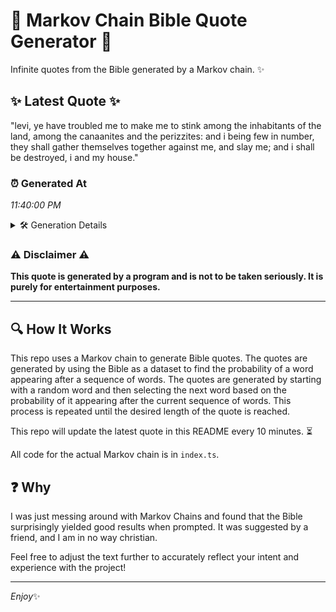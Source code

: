 # 📖 Markov Chain Bible Quote Generator 📖

Infinite quotes from the Bible generated by a Markov chain. ✨

## ✨ Latest Quote ✨
"levi, ye have troubled me to make me to stink among the inhabitants of the land, among the canaanites and the perizzites: and i being few in number, they shall gather themselves together against me, and slay me; and i shall be destroyed, i and my house."

### ⏰ Generated At
*11:40:00 PM*

<details>
    <summary>🛠️ Generation Details</summary>
    <p>
        <strong>🌱 Seed:</strong> levi,<br>
        <strong>🔄 Iterations:</strong> 46<br>
        <strong>📜 Context History:</strong><br>[ levi, ]: ye<br>[ levi,, ye ]: have<br>[ levi,, ye, have ]: troubled<br>[ levi,, ye, have, troubled ]: me<br>[ levi,, ye, have, troubled, me ]: to<br>[ levi,, ye, have, troubled, me, to ]: make<br>[ ye, have, troubled, me, to, make ]: me<br>[ have, troubled, me, to, make, me ]: to<br>[ troubled, me, to, make, me, to ]: stink<br>[ me, to, make, me, to, stink ]: among<br>[ to, make, me, to, stink, among ]: the<br>[ make, me, to, stink, among, the ]: inhabitants<br>[ me, to, stink, among, the, inhabitants ]: of<br>[ to, stink, among, the, inhabitants, of ]: the<br>[ stink, among, the, inhabitants, of, the ]: land,<br>[ among, the, inhabitants, of, the, land, ]: among<br>[ the, inhabitants, of, the, land,, among ]: the<br>[ inhabitants, of, the, land,, among, the ]: canaanites<br>[ of, the, land,, among, the, canaanites ]: and<br>[ the, land,, among, the, canaanites, and ]: the<br>[ land,, among, the, canaanites, and, the ]: perizzites:<br>[ among, the, canaanites, and, the, perizzites: ]: and<br>[ the, canaanites, and, the, perizzites:, and ]: i<br>[ canaanites, and, the, perizzites:, and, i ]: being<br>[ and, the, perizzites:, and, i, being ]: few<br>[ the, perizzites:, and, i, being, few ]: in<br>[ perizzites:, and, i, being, few, in ]: number,<br>[ and, i, being, few, in, number, ]: they<br>[ i, being, few, in, number,, they ]: shall<br>[ being, few, in, number,, they, shall ]: gather<br>[ few, in, number,, they, shall, gather ]: themselves<br>[ in, number,, they, shall, gather, themselves ]: together<br>[ number,, they, shall, gather, themselves, together ]: against<br>[ they, shall, gather, themselves, together, against ]: me,<br>[ shall, gather, themselves, together, against, me, ]: and<br>[ gather, themselves, together, against, me,, and ]: slay<br>[ themselves, together, against, me,, and, slay ]: me;<br>[ together, against, me,, and, slay, me; ]: and<br>[ against, me,, and, slay, me;, and ]: i<br>[ me,, and, slay, me;, and, i ]: shall<br>[ and, slay, me;, and, i, shall ]: be<br>[ slay, me;, and, i, shall, be ]: destroyed,<br>[ me;, and, i, shall, be, destroyed, ]: i<br>[ and, i, shall, be, destroyed,, i ]: and<br>[ i, shall, be, destroyed,, i, and ]: my<br>[ shall, be, destroyed,, i, and, my ]: house.<br>
    </p>
</details>

### ⚠️ Disclaimer ⚠️
**This quote is generated by a program and is not to be taken seriously. It is purely for entertainment purposes.**

---

## 🔍 How It Works

This repo uses a Markov chain to generate Bible quotes. The quotes are generated by using the Bible as a dataset to find the probability of a word appearing after a sequence of words. The quotes are generated by starting with a random word and then selecting the next word based on the probability of it appearing after the current sequence of words. This process is repeated until the desired length of the quote is reached.

This repo will update the latest quote in this README every 10 minutes. ⏳

All code for the actual Markov chain is in `index.ts`.

## ❓ Why

I was just messing around with Markov Chains and found that the Bible surprisingly yielded good results when prompted. 
It was suggested by a friend, and I am in no way christian.

Feel free to adjust the text further to accurately reflect your intent and experience with the project!

---

*Enjoy*✨
